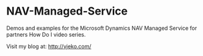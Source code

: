 # NAV-Managed-Service

Demos and examples for the Microsoft Dynamics NAV Managed Service for partners How Do I video series.

Visit my blog at: http://vjeko.com/